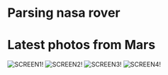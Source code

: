 # Parsing nasa rover
# Latest photos from Mars

![SCREEN1!](image/Screen1.png)
![SCREEN2!](image/Screen2.png)
![SCREEN3!](image/Screen3.png)
![SCREEN4!](image/Screen4.png)

